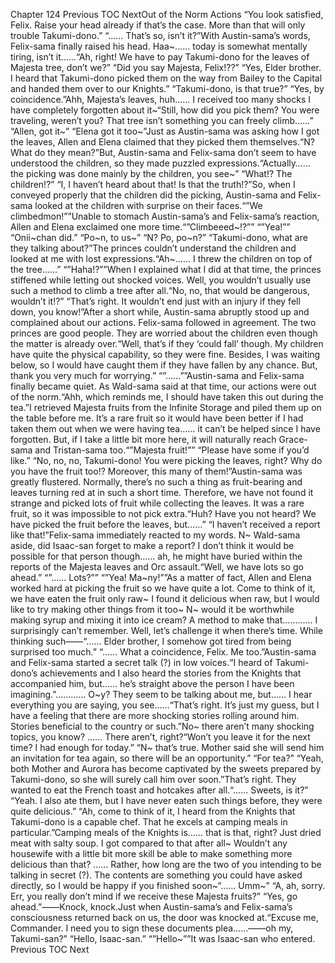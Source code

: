 Chapter 124 Previous TOC NextOut of the Norm Actions “You look satisfied, Felix. Raise your head already if that’s the case. More than that will only trouble Takumi-dono.” “…… That’s so, isn’t it?”With Austin-sama’s words, Felix-sama finally raised his head. Haa~…… today is somewhat mentally tiring, isn’t it……“Ah, right! We have to pay Takumi-dono for the leaves of Majesta tree, don’t we?” “Did you say Majesta, Felix!??” “Yes, Elder brother. I heard that Takumi-dono picked them on the way from Bailey to the Capital and handed them over to our Knights.” “Takumi-dono, is that true?” “Yes, by coincidence.”Ahh, Majesta’s leaves, huh…… I received too many shocks I have completely forgotten about it~“Still, how did you pick them? You were traveling, weren’t you? That tree isn’t something you can freely climb……” “Allen, got it~” “Elena got it too~”Just as Austin-sama was asking how I got the leaves, Allen and Elena claimed that they picked them themselves.“N? What do they mean?”But, Austin-sama and Felix-sama don’t seem to have understood the children, so they made puzzled expressions.“Actually…… the picking was done mainly by the children, you see~” “What!? The children!?” “I, I haven’t heard about that! Is that the truth!?”So, when I conveyed properly that the children did the picking, Austin-sama and Felix-sama looked at the children with surprise on their faces.“”We climbedmon!””Unable to stomach Austin-sama’s and Felix-sama’s reaction, Allen and Elena exclaimed one more time.“”Climbeeed~!?”” “”Yea!”” “Onii~chan did.” “Po~n, to us~” “N? Po, po~n?” “Takumi-dono, what are they talking about?”The princes couldn’t understand the children and looked at me with lost expressions.“Ah~…… I threw the children on top of the tree……” “”Haha!?””When I explained what I did at that time, the princes stiffened while letting out shocked voices. Well, you wouldn’t usually use such a method to climb a tree after all.“No, no, that would be dangerous, wouldn’t it!?” “That’s right. It wouldn’t end just with an injury if they fell down, you know!”After a short while, Austin-sama abruptly stood up and complained about our actions. Felix-sama followed in agreement. The two princes are good people. They are worried about the children even though the matter is already over.“Well, that’s if they ‘could fall’ though. My children have quite the physical capability, so they were fine. Besides, I was waiting below, so I would have caught them if they have fallen by any chance. But, thank you very much for worrying.” “”……””Austin-sama and Felix-sama finally became quiet. As Wald-sama said at that time, our actions were out of the norm.“Ahh, which reminds me, I should have taken this out during the tea.”I retrieved Majesta fruits from the Infinite Storage and piled them up on the table before me. It’s a rare fruit so it would have been better if I had taken them out when we were having tea…… it can’t be helped since I have forgotten. But, if I take a little bit more here, it will naturally reach Grace-sama and Tristan-sama too.“”Majesta fruit!”” “Please have some if you’d like.” “No, no, no, Takumi-dono! You were picking the leaves, right? Why do you have the fruit too!? Moreover, this many of them!”Austin-sama was greatly flustered. Normally, there’s no such a thing as fruit-bearing and leaves turning red at in such a short time. Therefore, we have not found it strange and picked lots of fruit while collecting the leaves. It was a rare fruit, so it was impossible to not pick extra.“Huh? Have you not heard? We have picked the fruit before the leaves, but……” “I haven’t received a report like that!”Felix-sama immediately reacted to my words. N~ Wald-sama aside, did Isaac-san forget to make a report? I don’t think it would be possible for that person though…… ah, he might have buried within the reports of the Majesta leaves and Orc assault.“Well, we have lots so go ahead.” “”…… Lots?”” “”Yea! Ma~ny!””As a matter of fact, Allen and Elena worked hard at picking the fruit so we have quite a lot. Come to think of it, we have eaten the fruit only raw~ I found it delicious when raw, but I would like to try making other things from it too~ N~ would it be worthwhile making syrup and mixing it into ice cream? A method to make that………… I surprisingly can’t remember. Well, let’s challenge it when there’s time. While thinking such――“…… Elder brother, I somehow got tired from being surprised too much.” “…… What a coincidence, Felix. Me too.”Austin-sama and Felix-sama started a secret talk (?) in low voices.“I heard of Takumi-dono’s achievements and I also heard the stories from the Knights that accompanied him, but…… he’s straight above the person I have been imagining.”………… O~y? They seem to be talking about me, but…… I hear everything you are saying, you see……“That’s right. It’s just my guess, but I have a feeling that there are more shocking stories rolling around him. Stories beneficial to the country or such.”No~ there aren’t many shocking topics, you know? …… There aren’t, right?“Won’t you leave it for the next time? I had enough for today.” “N~ that’s true. Mother said she will send him an invitation for tea again, so there will be an opportunity.” “For tea?” “Yeah, both Mother and Aurora has become captivated by the sweets prepared by Takumi-dono, so she will surely call him over soon.”That’s right. They wanted to eat the French toast and hotcakes after all.“…… Sweets, is it?” “Yeah. I also ate them, but I have never eaten such things before, they were quite delicious.” “Ah, come to think of it, I heard from the Knights that Takumi-dono is a capable chef. That he excels at camping meals in particular.”Camping meals of the Knights is…… that is that, right? Just dried meat with salty soup. I got compared to that after all~ Wouldn’t any housewife with a little bit more skill be able to make something more delicious than that? …… Rather, how long are the two of you intending to be talking in secret (?). The contents are something you could have asked directly, so I would be happy if you finished soon~“…… Umm~” “A, ah, sorry. Err, you really don’t mind if we receive these Majesta fruits?” “Yes, go ahead.”――Knock, knock.Just when Austin-sama’s and Felix-sama’s consciousness returned back on us, the door was knocked at.“Excuse me, Commander. I need you to sign these documents plea……――oh my, Takumi-san?” “Hello, Isaac-san.” “”Hello~””It was Isaac-san who entered. Previous TOC Next